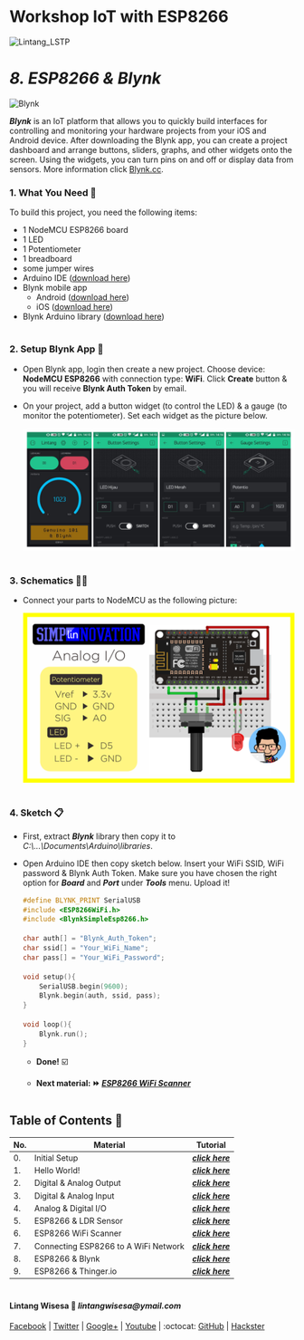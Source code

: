 # **Workshop IoT with ESP8266**

![Lintang_LSTP](https://3.bp.blogspot.com/-8QBGUwbf2FA/WvvQN_M9L4I/AAAAAAAAEHk/QGSQSxcFuioZCIhcIpBkBtdzK4JKbmJawCLcBGAs/s400/default.png)

# *__8. ESP8266 & Blynk__*

![Blynk](https://solutionsdirectory.intel.com/sites/default/files/shared/styles/company_logo_for_solution/public/solutions/Blynk_logo_title.png)

_**Blynk**_ is an IoT platform that allows you to quickly build interfaces for controlling and monitoring your hardware projects from your iOS and Android device. After downloading the Blynk app, you can create a project dashboard and arrange buttons, sliders, graphs, and other widgets onto the screen. Using the widgets, you can turn pins on and off or display data from sensors. More information click [Blynk.cc](https://www.blynk.cc/).

### **1. What You Need** :gift:

To build this project, you need the following items:
- 1 NodeMCU ESP8266 board
- 1 LED
- 1 Potentiometer
- 1 breadboard
- some jumper wires
- Arduino IDE ([download here](https://www.arduino.cc/en/Main/Software))
- Blynk mobile app 
  - Android ([download here](https://play.google.com/store/apps/details?id=cc.blynk))
  - iOS ([download here](https://itunes.apple.com/us/app/blynk-control-arduino-raspberry/id808760481?ls=1&mt=8))
- Blynk Arduino library ([download here](https://github.com/blynkkk/blynk-library/releases/tag/v0.5.3))

#

### **2. Setup Blynk App** :iphone:

- Open Blynk app, login then create a new project. Choose device: __NodeMCU ESP8266__ with connection type: __WiFi__. Click __Create__ button & you will receive __Blynk Auth Token__ by email.

- On your project, add a button widget (to control the LED) & a gauge (to monitor the potentiometer). Set each widget as the picture below.

  ![Blynk App](https://raw.githubusercontent.com/LintangWisesa/Arduino_MKR1000_Blynk/master/Blynk_App.png)

#

### **3. Schematics** :wrench::hammer:

- Connect your parts to NodeMCU as the following picture:

  ![NodeMCU Blynk schematics](https://raw.githubusercontent.com/LintangWisesa/LSTP-Workshop-IoT-ESP8266/master/4_Digital_Analog_Input_Output/4_Analog_InOut.png)

#

### **4. Sketch** :clipboard:
 
- First, extract _**Blynk**_ library then copy it to _C:\\...\Documents\Arduino\libraries_.

- Open Arduino IDE then copy sketch below. Insert your WiFi SSID, WiFi password & Blynk Auth Token. Make sure you have chosen the right option for **_Board_** and **_Port_** under **_Tools_** menu. Upload it!

    ```c++
    #define BLYNK_PRINT SerialUSB
    #include <ESP8266WiFi.h>
    #include <BlynkSimpleEsp8266.h>

    char auth[] = "Blynk_Auth_Token";
    char ssid[] = "Your_WiFi_Name";
    char pass[] = "Your_WiFi_Password";

    void setup(){
        SerialUSB.begin(9600);
        Blynk.begin(auth, ssid, pass);
    }

    void loop(){
        Blynk.run();
    }
    ```

  - __Done!__ :ballot_box_with_check:

  - __Next material: :fast_forward: *[ESP8266 WiFi Scanner]()*__ 

#

## **Table of Contents :memo:**

  No.|Material|Tutorial
  -----|-----|-----
  0.|Initial Setup|*__[click here](https://github.com/LintangWisesa/LSTP-Workshop-IoT-ESP8266/tree/master/0_Setup)__*
  1.|Hello World!|_**[click here](https://github.com/LintangWisesa/LSTP-Workshop-IoT-ESP8266/tree/master/1_Hello_World)**_
  2.|Digital & Analog Output|_**[click here](https://github.com/LintangWisesa/LSTP-Workshop-IoT-ESP8266/tree/master/2_Digital_Analog_Output)**_
  3.|Digital & Analog Input|_**[click here](https://github.com/LintangWisesa/LSTP-Workshop-IoT-ESP8266/tree/master/3_Digital_Analog_Input)**_
  4.|Analog & Digital I/O|_**[click here](https://github.com/LintangWisesa/LSTP-Workshop-IoT-ESP8266/tree/master/4_Digital_Analog_Input_Output)**_
  5.|ESP8266 & LDR Sensor|_**[click here]()**_
  6.|ESP8266 WiFi Scanner|_**[click here]()**_
  7.|Connecting ESP8266 to A WiFi Network|_**[click here]()**_
  8.|ESP8266 & Blynk|_**[click here]()**_
  9.|ESP8266 & Thinger.io|_**[click here]()**_

#

#### Lintang Wisesa :love_letter: _lintangwisesa@ymail.com_

[Facebook](https://www.facebook.com/lintangbagus) | 
[Twitter](https://twitter.com/Lintang_Wisesa) |
[Google+](https://plus.google.com/u/0/+LintangWisesa1) |
[Youtube](https://www.youtube.com/user/lintangbagus) | 
:octocat: [GitHub](https://github.com/LintangWisesa) |
[Hackster](https://www.hackster.io/lintangwisesa)
